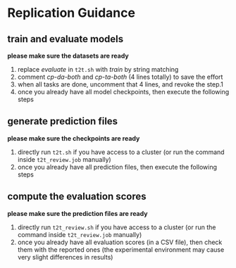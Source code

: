 # Replication Guidance

## train and evaluate models

__please make sure the datasets are ready__

1. replace *evaluate* in `t2t.sh` with *train* by string matching
2. comment *cp-da-both* and *cp-ta-both* (4 lines totally) to save the effort
3. when all tasks are done, uncomment that 4 lines, and revoke the step.1
4. once you already have all model checkpoints, then execute the following steps

## generate prediction files

__please make sure the checkpoints are ready__

1. directly run `t2t.sh` if you have access to a cluster (or run the command inside `t2t_review.job` manually)
2. once you already have all prediction files, then execute the following steps

## compute the evaluation scores

__please make sure the prediction files are ready__

1. directly run `t2t_review.sh` if you have access to a cluster (or run the command inside `t2t_review.job` manually)
2. once you already have all evaluation scores (in a CSV file), then check them with the reported ones (the experimental environment may cause very slight differences in results)
